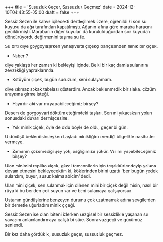 +++
title = 'Susuzluk Geçer, Sussuzluk Geçmez'
date = 2024-12-10T04:43:55-05:00
draft = false
+++

Sessiz Sezen ile kahve içilecekti dertleşilmek üzere, öğrenildi ki son su kuyusu da ağa tarafından kapatılmıştı. Ağanın lafına göre maraba haracını geciktirmişti. Marabanın diğer kuyuları da kurutulduğundan son kuyudan döndürüyordu değirmenini taşıma su ile.

Su bitti diye goygoylaşırken yanaşıverdi çiçekçi bahçesinden minik bir çiçek.

- Naber ?

diye yaklaştı her zaman ki bekleyişi içinde. Belki bir kaç damla sulanırım zevzekliği yapraklarında.

- Kötüyüm çiçek, bugün susuzum, seni sulayamam.

diye çıkmaz sokak tabelası gösterdim. Ancak beklenmedik bir alaka, çözüm arayışına girme isteği.

- Hayırdır abi var mı yapabileceğimiz birşey?

Desem de goygoyvari döktüm eteğimdeki taşları. Sen mi yıkacaksın yolun sonundaki duvarı dermişcesine.

- Yok minik çiçek, öyle de oldu böyle de oldu, geçer bi gün.

U dönüşü beklentisindeyken başladı minikliğinin verdiği bilgelikle nasihatler vermeye.

- Zamanın çözemediği şey yok, sağlığımıza şükür. Var mı yapabileceğimiz birşey?

Ulan minimini replika çiçek, güzel temennilerin için teşekkürler deyip yoluna devam etmesini bekleyecektim ki, köklerinden birini uzattı 'ben bugün yedek sulandım, buyur, susuz kalma abicim' dedi.

Ulan mini çiçek, sen sulanmak için dilenen mini bir çiçek değil misin, nasıl bir rüya ki bu benden çok suyun var ve beni sulamaya çalışıyorsun.

Ustamın gündüşlerine benzeyen durumu çok uzatmamak adına sevgilerden bir demetle uğurladım minik çiçeği.

Sessiz Sezen ise olanı biteni izlerken sezgisel bir sessizlikle yaşanan su savaşını anlamlandırmaya çalıştı bi süre. Sonra vazgeçti ve günümüz şenlendi.

Bir kez daha gördük ki, susuzluk geçer, sussuzluk geçmez.


